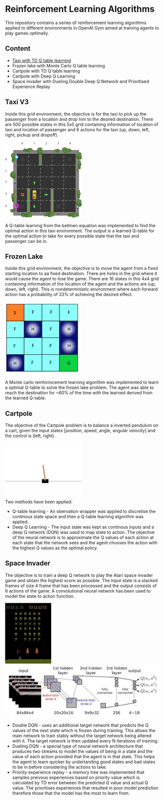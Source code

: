 # Reinforcement Learning Algorithms
This repository contains a series of reinforcement learning algorithms applied to different environments in OpenAI Gym aimed at training agents to play games optimally.

## Content
* [Taxi with TD Q table learning](#taxi-v3)
* Frazen lake with Monte Carlo Q table learning 
* Cartpole with TD Q table learning
* Cartpole with Deep Q Learning 
* Space invader with Dueling Double Deep Q Network and Prioritised Experience Replay

## Taxi V3
Inside this grid environment, the objective is for the taxi to pick up the passenger from a location and drop him to the desired destination. There are 500 possible states in this 5x5 grid containing information of location of taxi and location of passenger and 6 actions for the taxi (up, down, left, right, pickup and dropoff).

<img src="./img/taxi.png" width="250" >

A Q-table learning from the bellmen equation was implemented to find the optimal action in this taxi environment. The output is a learned Q-table for the optimal action to take for every possible state that the taxi and passenger can be in. 

## Frozen Lake
Inside this grid environment, the objective is to move the agent from a fixed starting location to aa fixed destination. There are holes in the grid where it would cause the agent to lose the game. There are 16 states in this 4x4 grid containing information of the location of the agent and the actions are (up, down, left, right). This is nondeterministic environment where each forward action has a probability of 33% of achieving the desired effect. 

<img src="./img/Frozen_Lake.png" width="250">

A Monte carlo reinformcement learning algorithm was implemented to learn a optimal Q-table to solve the frozen lake problem. The agent was able to reach the destination for ~60% of the time with the learned derived from the learned Q-table. 

## Cartpole
The objective of the Cartpole problem is to balance a inverted pendulum on a cart, given the input states [position, speed, angle, angular velocity] and the control is (left, right). 

<img src="/img/cartpole.jpg" width="250">

Two methods have been applied:
* Q-table learning - An obervation wrapper was applied to discretise the continous state space and then a Q-table learning algorithm was applied. 
* Deep Q Learning - The input state was kept as continous inputs and a deep Q network (DQN) was used to map state to action. The objective of the neural network is to approximate the Q values of each action at each state that the network sees and the agent chooses the action with the highest Q values as the optimal policy. 

## Space Invader
The objective is to train a deep Q network to play the Atari space invader game and obtain the highest score as possible. The input state is a stacked frames of size 4 frame that has been processed and the output consists of 6 actions of the game. A convolutional neural network has been used to model the state to action function. 

<img src="/img/poster.jpg" width="150"> <img src="/img/dqn.jpg" width="600">

* Double DQN - uses an additional target network that predicts the Q values of the next state which is frozen during training. This allows the main network to train stably without the target network being altered with it. The target network is then updated every N iterations of training. 
* Dueling DQN - a special type of neural network architecture that produces two streams to model the values of being in a state and the value of each action provided that the agent is in that state. This helps the agent to learn quicker by undertanding good states and bad states to be in before considering the actions to take. 
* Priority experience replay - a memory tree was implemented that samples preivous experiences based on priority value which is calculated by TD error between the predicted Q value and actual Q value. The prioritises experiences that resulted in poor model prediction therefore those that the model has the most to learn from. 
